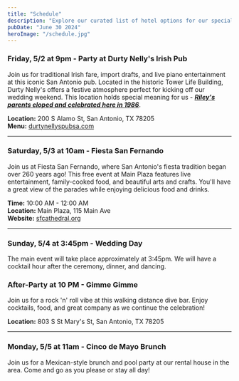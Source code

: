 ```yaml
---
title: "Schedule"
description: "Explore our curated list of hotel options for our special day in Taos. Each offers unique amenities and has been carefully selected to accommodate our guests with comfort and convenience."
pubDate: "June 30 2024"
heroImage: "/schedule.jpg"
---
```


### **Friday, 5/2 at 9pm - Party at Durty Nelly's Irish Pub**

Join us for traditional Irish fare, import drafts, and live piano entertainment at this iconic San Antonio pub. Located in the historic Tower Life Building, Durty Nelly's offers a festive atmosphere perfect for kicking off our wedding weekend. This location holds special meaning for us - [***Riley's parents eloped and celebrated here in 1986***](/blog/why-san-antonio/).

**Location:** 200 S Alamo St, San Antonio, TX 78205  
**Menu:** [durtynellyspubsa.com](https://durtynellyspubsa.com)  

---

### **Saturday, 5/3 at 10am - Fiesta San Fernando**

Join us at Fiesta San Fernando, where San Antonio's fiesta tradition began over 260 years ago! This free event at Main Plaza features live entertainment, family-cooked food, and beautiful arts and crafts. You'll have a great view of the parades while enjoying delicious food and drinks.

**Time:** 10:00 AM - 12:00 AM  
**Location:** Main Plaza, 115 Main Ave  
**Website:** [sfcathedral.org](http://sfcathedral.org)

---

### **Sunday, 5/4 at 3:45pm - Wedding Day**

The main event will take place approximately at 3:45pm. We will have a cocktail hour after the ceremony, dinner, and dancing.

### **After-Party at 10 PM - Gimme Gimme**
Join us for a rock 'n' roll vibe at this walking distance dive bar. Enjoy cocktails, food, and great company as we continue the celebration!

**Location:** 803 S St Mary's St, San Antonio, TX 78205  

---

### **Monday, 5/5 at 11am - Cinco de Mayo Brunch**

Join us for a Mexican-style brunch and pool party at our rental house in the area. Come and go as you please or stay all day!
